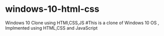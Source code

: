 # windows-10-html-css
Windows 10 Clone using HTMl,CSS,JS
#This is a clone of Windows 10 OS , Implmented using HTML,CSS and JavaScript
